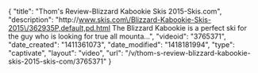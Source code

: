 {
    "title": "Thom's Review-Blizzard Kabookie Skis 2015-Skis.com",
    "description": "http:\/\/www.skis.com\/Blizzard-Kabookie-Skis-2015\/362935P,default,pd.html The Blizzard Kabookie is a perfect ski for the guy who is looking for true all mounta...",
    "videoid": "3765371",
    "date_created": "1411361073",
    "date_modified": "1418181994",
    "type": "captivate",
    "layout": "video",
    "url": "\/v\/thom-s-review-blizzard-kabookie-skis-2015-skis-com\/3765371"
}